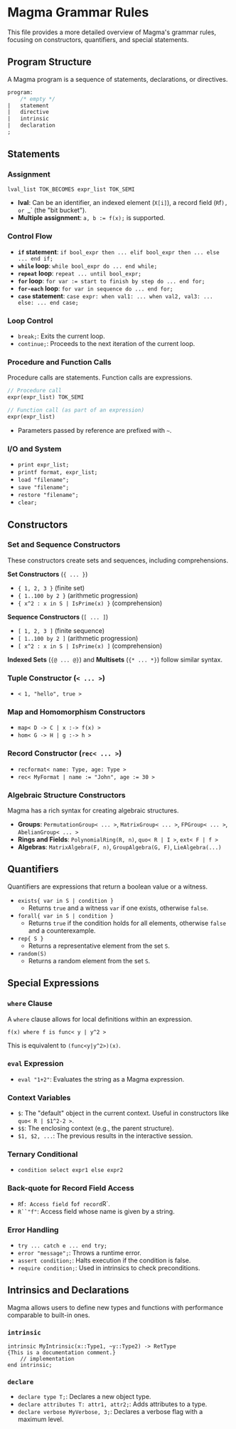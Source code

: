 # Magma Grammar Rules

This file provides a more detailed overview of Magma's grammar rules, focusing on constructors, quantifiers, and special statements.

## Program Structure
A Magma program is a sequence of statements, declarations, or directives.
```yacc
program:
    /* empty */
|   statement
|   directive
|   intrinsic
|   declaration
;
```

## Statements

### Assignment
```yacc
lval_list TOK_BECOMES expr_list TOK_SEMI
```
- **lval**: Can be an identifier, an indexed element (`X[i]`), a record field (`R`f`), or `_` (the "bit bucket").
- **Multiple assignment**: `a, b := f(x);` is supported.

### Control Flow
- **`if` statement**: `if bool_expr then ... elif bool_expr then ... else ... end if;`
- **`while` loop**: `while bool_expr do ... end while;`
- **`repeat` loop**: `repeat ... until bool_expr;`
- **`for` loop**: `for var := start to finish by step do ... end for;`
- **`for-each` loop**: `for var in sequence do ... end for;`
- **`case` statement**: `case expr: when val1: ... when val2, val3: ... else: ... end case;`

### Loop Control
- `break;`: Exits the current loop.
- `continue;`: Proceeds to the next iteration of the current loop.

### Procedure and Function Calls
Procedure calls are statements. Function calls are expressions.
```yacc
// Procedure call
expr(expr_list) TOK_SEMI

// Function call (as part of an expression)
expr(expr_list)
```
- Parameters passed by reference are prefixed with `~`.

### I/O and System
- `print expr_list;`
- `printf format, expr_list;`
- `load "filename";`
- `save "filename";`
- `restore "filename";`
- `clear;`

## Constructors

### Set and Sequence Constructors
These constructors create sets and sequences, including comprehensions.

**Set Constructors** (`{ ... }`)
- `{ 1, 2, 3 }` (finite set)
- `{ 1..100 by 2 }` (arithmetic progression)
- `{ x^2 : x in S | IsPrime(x) }` (comprehension)

**Sequence Constructors** (`[ ... ]`)
- `[ 1, 2, 3 ]` (finite sequence)
- `[ 1..100 by 2 ]` (arithmetic progression)
- `[ x^2 : x in S | IsPrime(x) ]` (comprehension)

**Indexed Sets** (`{@ ... @}`) and **Multisets** (`{* ... *}`) follow similar syntax.

### Tuple Constructor (`< ... >`)
- `< 1, "hello", true >`

### Map and Homomorphism Constructors
- `map< D -> C | x :-> f(x) >`
- `hom< G -> H | g :-> h >`

### Record Constructor (`rec< ... >`)
- `recformat< name: Type, age: Type >`
- `rec< MyFormat | name := "John", age := 30 >`

### Algebraic Structure Constructors
Magma has a rich syntax for creating algebraic structures.
- **Groups**: `PermutationGroup< ... >`, `MatrixGroup< ... >`, `FPGroup< ... >`, `AbelianGroup< ... >`
- **Rings and Fields**: `PolynomialRing(R, n)`, `quo< R | I >`, `ext< F | f >`
- **Algebras**: `MatrixAlgebra(F, n)`, `GroupAlgebra(G, F)`, `LieAlgebra(...)`

## Quantifiers
Quantifiers are expressions that return a boolean value or a witness.

- `exists{ var in S | condition }`
  - Returns `true` and a witness `var` if one exists, otherwise `false`.
- `forall{ var in S | condition }`
  - Returns `true` if the condition holds for all elements, otherwise `false` and a counterexample.
- `rep{ S }`
  - Returns a representative element from the set `S`.
- `random(S)`
  - Returns a random element from the set `S`.

## Special Expressions

### `where` Clause
A `where` clause allows for local definitions within an expression.
```magma
f(x) where f is func< y | y^2 >
```
This is equivalent to `(func<y|y^2>)(x)`.

### `eval` Expression
- `eval "1+2"`: Evaluates the string as a Magma expression.

### Context Variables
- `$`: The "default" object in the current context. Useful in constructors like `quo< R | $1^2-2 >`.
- `$$`: The enclosing context (e.g., the parent structure).
- `$1, $2, ...`: The previous results in the interactive session.

### Ternary Conditional
- `condition select expr1 else expr2`

### Back-quote for Record Field Access
- `R`f`: Access field `f` of record `R`.
- `R``"f"`: Access field whose name is given by a string.

### Error Handling
- `try ... catch e ... end try;`
- `error "message";`: Throws a runtime error.
- `assert condition;`: Halts execution if the condition is false.
- `require condition;`: Used in intrinsics to check preconditions.

## Intrinsics and Declarations
Magma allows users to define new types and functions with performance comparable to built-in ones.

### `intrinsic`
```magma
intrinsic MyIntrinsic(x::Type1, ~y::Type2) -> RetType
{This is a documentation comment.}
    // implementation
end intrinsic;
```

### `declare`
- `declare type T;`: Declares a new object type.
- `declare attributes T: attr1, attr2;`: Adds attributes to a type.
- `declare verbose MyVerbose, 3;`: Declares a verbose flag with a maximum level. 